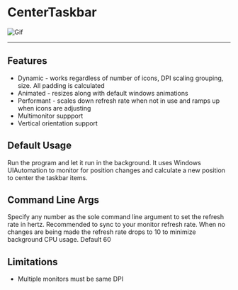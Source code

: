 # CenterTaskbar

![Gif](https://user-images.githubusercontent.com/3608298/49901443-36234800-fe2f-11e8-89dd-9ab609a34fba.gif)

----
## Features
* Dynamic - works regardless of number of icons, DPI scaling grouping, size. All padding is calculated
* Animated - resizes along with default windows animations
* Performant - scales down refresh rate when not in use and ramps up when icons are adjusting
* Multimonitor suppport
* Vertical orientation support

## Default Usage
Run the program and let it run in the background. It uses Windows UIAutomation to monitor for position changes and calculate a new position to center the taskbar items.

## Command Line Args
Specify any number as the sole command line argument to set the refresh rate in hertz. Recommended to sync to your monitor refresh rate. When no changes are being made the refresh rate drops to 10 to minimize background CPU usage. Default 60

## Limitations
* Multiple monitors must be same DPI
